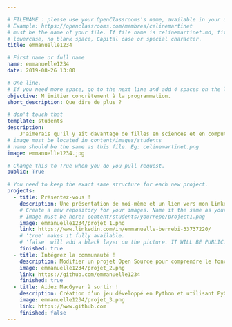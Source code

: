 ```yaml
---

# FILENAME : please use your OpenClassrooms's name, available in your url.
# Example: https://openclassrooms.com/membres/celinemartinet
# must be the name of your file. If file name is celinemartinet.md, title is celinemartinet.
# lowercase, no blank space, Capital case or special character.
title: emmanuelle1234

# First name or full name
name: emmanuelle1234
date: 2019-08-26 13:00

# One line.
# If you need more space, go to the next line and add 4 spaces on the left, as in 'description'.
objective: M'initier concrètement à la programmation.
short_description: Que dire de plus ?

# don't touch that
template: students
description:
    J'aimerais qu'il y ait davantage de filles en sciences et en computer sciences en particulier. Difficile à proclamer sans s'y mettre soi-même.
# image must be located in content/images/students
# name should be the same as this file. Eg: celinemartinet.png
image: emmanuelle1234.jpg

# Change this to True when you do you pull request.
public: True

# You need to keep the exact same structure for each new project.
projects:
  - title: Présentez-vous !
    description: Une présentation de moi-même et un lien vers mon LinkedIn.
    # Create a new repository for your images. Name it the same as your nickname and profile picture.
    # Image must be here: content/students/yourrepo/project1.png
    image: emmanuelle1234/projet_1.png
    link: https://www.linkedin.com/in/emmanuelle-berrebi-33737220/
    # 'true' makes it fully available.
    # 'false' will add a black layer on the picture. IT WILL BE PUBLIC!
    finished: true
  - title: Intégrez la communauté !
    description: Modifier un projet Open Source pour comprendre le fonctionnement de Git, de Github et des pull requests. 
    image: emmanuelle1234/projet_2.png
    link: https://github.com/emmanuelle1234
    finished: true
  - title: Aidez MacGyver à sortir !
    description: Création d’un jeu développé en Python et utilisant PyGame.
    image: emmanuelle1234/projet_3.png
    link: https://www.github.com
    finished: false
---
```

